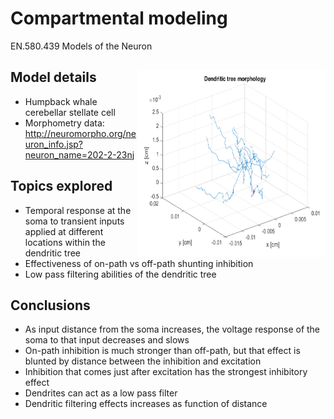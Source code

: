 # Compartmental modeling
EN.580.439 Models of the Neuron

## Model details <img src="lpfilter/morpho.png" width="300" height="300" align="right">
- Humpback whale cerebellar stellate cell
- Morphometry data: http://neuromorpho.org/neuron_info.jsp?neuron_name=202-2-23nj

## Topics explored
- Temporal response at the soma to transient inputs applied at different locations within the dendritic tree
- Effectiveness of on-path vs off-path shunting inhibition
- Low pass filtering abilities of the dendritic tree

## Conclusions
- As input distance from the soma increases, the voltage response of the soma to that input decreases and slows
- On-path inhibition is much stronger than off-path, but that effect is blunted by distance between the inhibition and excitation
- Inhibition that comes just after excitation has the strongest inhibitory effect
- Dendrites can act as a low pass filter
- Dendritic filtering effects increases as function of distance
